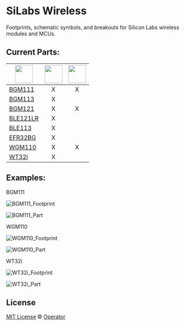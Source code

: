 # SiLabs Wireless 
Footprints, schematic symbols, and breakouts for Silicon Labs wireless modules and MCUs.

## Current Parts:

| <img src="https://www.silabs.com/_layouts/1033/SiLabs/images/silicon-labs-logo.png" width="48"> | <img src="http://kicad-pcb.org/img/kicad_logo_small.png" width="48"> | <img src="https://cadsoft.io/site/templates/img/eagle_logo.png" width="48"> |
| ----- | :---: | :---: |
|[BGM111](https://www.silabs.com/products/wireless/bluetooth/bluetooth-smart-modules/Pages/bgm111-bluetooth-smart-module.aspx)| X | X |
|[BGM113](https://www.silabs.com/products/wireless/bluetooth/bluetooth-smart-modules/Pages/bgm113-bluetooth-smart-module.aspx)| X |   |
|[BGM121](https://www.silabs.com/products/wireless/bluetooth/bluetooth-smart-modules/Pages/bgm121-bluetooth-sip-module.aspx)| X | X |
|[BLE121LR](https://www.silabs.com/products/wireless/bluetooth/bluetooth-smart-modules/pages/ble121lr-bluetooth-smart-long-range-module.aspx)| X |   |
|[BLE113](https://www.silabs.com/products/wireless/bluetooth/bluetooth-smart-modules/pages/ble113-bluetooth-smart-module.aspx)| X |   |
|[EFR32BG](https://www.silabs.com/products/wireless/bluetooth/efr32-blue-gecko/pages/blue-gecko-bluetooth-smart-soc.aspx)| X |   |
|[WGM110](https://www.silabs.com/products/wireless/wi-fi/wi-fi-modules/Pages/wgm110-wi-fi-module.aspx)| X | X |
|[WT32i](https://www.silabs.com/products/wireless/bluetooth/bluetooth-classic-modules/pages/wt32i-bluetooth-audio-module.aspx)| X |   |

## Examples:

BGM111

![BGM111_Footprint](/BGM111/KiCad/BGM111_KiCad_Footprint.png)

![BGM111_Part](/BGM111/KiCad/BGM111_KiCad_Part.png)

WGM110

![WGM110_Footprint](/WGM110/KiCad/WGM110_KiCad_Footprint.png)

![WGM110_Part](/WGM110/KiCad/WGM110_KiCad_Part.png)

WT32i

![WT32i_Footprint](/WT32i/WT32i_KiCad_Footprint.png)

![WT32i_Part](/WT32i/WT32i_KiCad_Part.png)

## License

[MIT License](LICENSE) © [Operator](https://github.com/EmbeddedDesign)